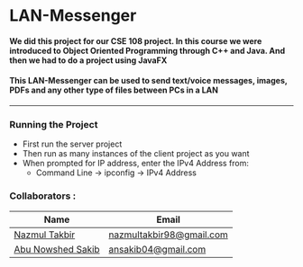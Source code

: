 # LAN-Messenger

#### We did this project for our CSE 108 project. In this course we were introduced to Object Oriented Programming through C++ and Java. And then we had to do a project using JavaFX

#### This LAN-Messenger can be used to send text/voice messages, images, PDFs and any other type of files between PCs in a LAN

---

### Running the Project
* First run the server project
* Then run as many instances of the client project as you want
* When prompted for IP address, enter the IPv4 Address from:
    * Command Line -> ipconfig -> IPv4 Address

### Collaborators :

| Name              | Email                    |
| ----------------- | ------------------------ |
| [Nazmul Takbir](https://github.com/NazmulTakbir)     | nazmultakbir98@gmail.com |
| [Abu Nowshed Sakib](https://github.com/ansakib) | ansakib04@gmail.com      |
